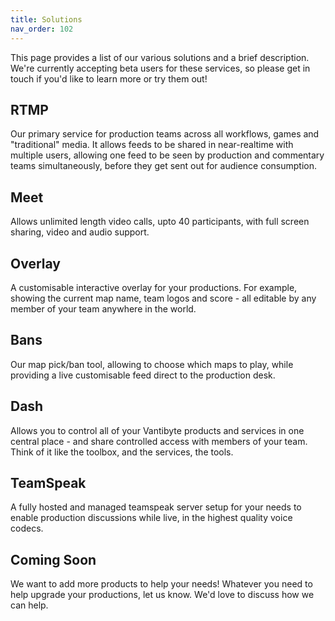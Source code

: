 ```yaml
---
title: Solutions
nav_order: 102
---
```


This page provides a list of our various solutions and a brief description. We're currently accepting beta users for these services, so please get in touch if you'd like to learn more or try them out!

## RTMP

Our primary service for production teams across all workflows, games and "traditional" media. It allows feeds to be shared in near-realtime with multiple users, allowing one feed to be seen by production and commentary teams simultaneously, before they get sent out for audience consumption.

## Meet

Allows unlimited length video calls, upto 40 participants, with full screen sharing, video and audio support.

## Overlay

A customisable interactive overlay for your productions. For example, showing the current map name, team logos and score - all editable by any member of your team anywhere in the world.

## Bans

Our map pick/ban tool, allowing to choose which maps to play, while providing a live customisable feed direct to the production desk.

## Dash

Allows you to control all of your Vantibyte products and services in one central place - and share controlled access with members of your team. Think of it like the toolbox, and the services, the tools.

## TeamSpeak

A fully hosted and managed teamspeak server setup for your needs to enable production discussions while live, in the highest quality voice codecs.

## Coming Soon

We want to add more products to help your needs! Whatever you need to help upgrade your productions, let us know. We'd love to discuss how we can help.
